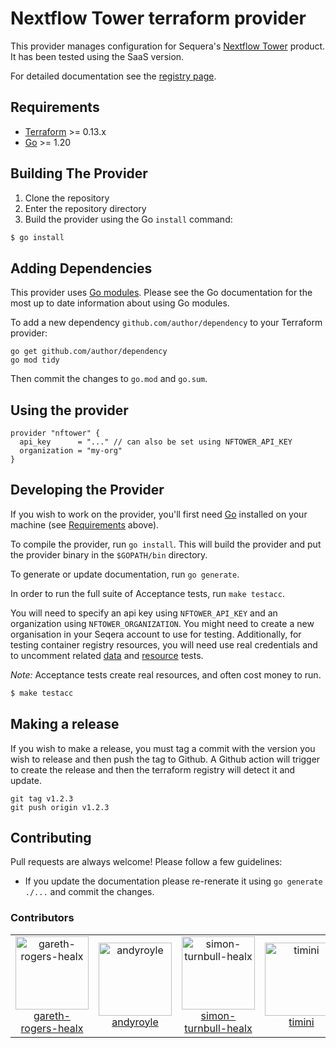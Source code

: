 # Nextflow Tower terraform provider

This provider manages configuration for Sequera's [Nextflow Tower](https://tower.nf/) product. It has been tested using the SaaS version.

For detailed documentation see the [registry page](https://registry.terraform.io/providers/healx/nftower).

## Requirements

-	[Terraform](https://www.terraform.io/downloads.html) >= 0.13.x
-	[Go](https://golang.org/doc/install) >= 1.20

## Building The Provider

1. Clone the repository
1. Enter the repository directory
1. Build the provider using the Go `install` command: 
```sh
$ go install
```

## Adding Dependencies

This provider uses [Go modules](https://github.com/golang/go/wiki/Modules).
Please see the Go documentation for the most up to date information about using Go modules.

To add a new dependency `github.com/author/dependency` to your Terraform provider:

```
go get github.com/author/dependency
go mod tidy
```

Then commit the changes to `go.mod` and `go.sum`.

## Using the provider

```hcl
provider "nftower" {
  api_key      = "..." // can also be set using NFTOWER_API_KEY
  organization = "my-org"
}
```

## Developing the Provider

If you wish to work on the provider, you'll first need [Go](http://www.golang.org) installed on your machine (see [Requirements](#requirements) above).

To compile the provider, run `go install`. This will build the provider and put the provider binary in the `$GOPATH/bin` directory.

To generate or update documentation, run `go generate`.

In order to run the full suite of Acceptance tests, run `make testacc`. 

You will need to specify an api key using `NFTOWER_API_KEY` and an organization using `NFTOWER_ORGANIZATION`. You might need to create a new organisation in
your Seqera account to use for testing.
Additionally, for testing container registry resources, you will need use real credentials and to uncomment related [data](./internal/provider/data_source_credentials_test.go#L67)
and [resource](./internal/provider/resource_credentials_test.go#L64) tests. 

*Note:* Acceptance tests create real resources, and often cost money to run.

```sh
$ make testacc
```

## Making a release

If you wish to make a release, you must tag a commit with the version you wish to release and then push the tag to Github. A Github action will trigger to create the release and then the terraform registry will detect it and update.

```
git tag v1.2.3
git push origin v1.2.3
```

## Contributing

Pull requests are always welcome! Please follow a few guidelines:

- If you update the documentation please re-renerate it using `go generate ./...` and commit the changes.

### Contributors

<!---
table generated using https://contributors-table-generator.vercel.app/
-->

<table>
   <tr>
      <td align="center"><a href="https://github.com/gareth-rogers-healx"><img alt="gareth-rogers-healx" src="https://avatars.githubusercontent.com/u/68058406?v=4" width="117" /><br />gareth-rogers-healx</a></td>
      <td align="center"><a href="https://github.com/andyroyle"><img alt="andyroyle" src="https://avatars.githubusercontent.com/u/1472779?v=4" width="117" /><br />andyroyle</a></td>
      <td align="center"><a href="https://github.com/simon-turnbull-healx"><img alt="simon-turnbull-healx" src="https://avatars.githubusercontent.com/u/99724107?v=4" width="117" /><br />simon-turnbull-healx</a></td>
      <td align="center"><a href="https://github.com/timini"><img alt="timini" src="https://avatars.githubusercontent.com/u/247302?v=4" width="117" /><br />timini</a></td>
   </tr>
</table>
